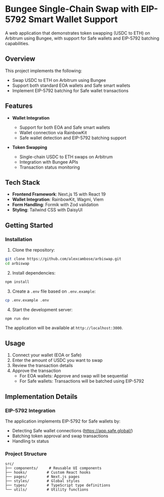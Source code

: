 # Bungee Single-Chain Swap with EIP-5792 Smart Wallet Support

A web application that demonstrates token swapping (USDC to ETH) on Arbitrum using Bungee, with support for Safe wallets and EIP-5792 batching capabilities.

## Overview

This project implements the following:

- Swap USDC to ETH on Arbitrum using Bungee
- Support both standard EOA wallets and Safe smart wallets
- Implement EIP-5792 batching for Safe wallet transactions

## Features

- **Wallet Integration**

  - Support for both EOA and Safe smart wallets
  - Wallet connection via RainbowKit
  - Safe wallet detection and EIP-5792 batching support

- **Token Swapping**

  - Single-chain USDC to ETH swaps on Arbitrum
  - Integration with Bungee APIs
  - Transaction status monitoring

## Tech Stack

- **Frontend Framework**: Next.js 15 with React 19
- **Wallet Integration**: RainbowKit, Wagmi, Viem
- **Form Handling**: Formik with Zod validation
- **Styling**: Tailwind CSS with DaisyUI

## Getting Started

### Installation

1. Clone the repository:

```bash
git clone https://github.com/alexcambose/arbiswap.git
cd arbiswap
```

2. Install dependencies:

```bash
npm install
```

3. Create a `.env` file based on `.env.example`:

```bash
cp .env.example .env
```

4. Start the development server:

```bash
npm run dev
```

The application will be available at `http://localhost:3000`.

## Usage

1. Connect your wallet (EOA or Safe)
2. Enter the amount of USDC you want to swap
3. Review the transaction details
4. Approve the transaction
   - For EOA wallets: Approve and swap will be sequential
   - For Safe wallets: Transactions will be batched using EIP-5792

## Implementation Details

### EIP-5792 Integration

The application implements EIP-5792 for Safe wallets by:

- Detecting Safe wallet connections (https://app.safe.global/)
- Batching token approval and swap transactions
- Handling tx status

### Project Structure

```
src/
├── components/     # Reusable UI components
├── hooks/         # Custom React hooks
├── pages/         # Next.js pages
├── styles/        # Global styles
├── types/         # TypeScript type definitions
└── utils/         # Utility functions
```
